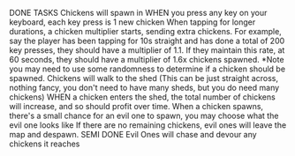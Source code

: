 DONE TASKS
    Chickens will spawn in WHEN you press any key on your keyboard, each key press is 1 new chicken
    When tapping for longer durations, a chicken multiplier starts, sending extra chickens. For example, say the player has been tapping for 10s straight and has done a total of 200 key presses, they should have a multiplier of 1.1. If they maintain this rate, at 60 seconds, they should have a multiplier of 1.6x chickens spawned. *Note you may need to use some randomness to determine if a chicken should be spawned.
    Chickens will walk to the shed (This can be just straight across, nothing fancy, you don't need to have many sheds, but you do need many chickens)
    WHEN a chicken enters the shed, the total number of chickens will increase, and so should profit over time.
    When a chicken spawns, there's a small chance for an evil one to spawn, you may choose what the evil one looks like
    If there are no remaining chickens, evil ones will leave the map and despawn.
SEMI DONE
    Evil Ones will chase and devour any chickens it reaches
